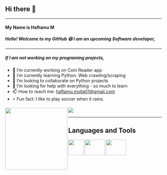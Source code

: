 ## Hi there 👋
-------------------------
#### My Name is Haftamu M
##### Hello! Welcome to my GitHub :smile: I am an upcoming Software developer, 
------------------------
##### If I am not working on my programing projects, 

- 🔭 I’m currently working on Coin Reader app
- 🌱 I’m currently learning Python: Web crawling/scraping 
- 👯 I’m looking to collaborate on Python projects
- 🤔 I’m looking for help with everything - so much to learn
- 📫 How to reach me: haftamu.molla01@gmail.com
- ⚡ Fun fact: I like to play soccer when it rains.
<img align="left" width="200" height="200" src="https://cdn.icon-icons.com/icons2/2070/PNG/512/soccer_player_icon_125840.png">

 <img src="https://github-readme-stats.vercel.app/api?username=HaftamuM&&show_icons=true&title_color=ffffff&icon_color=bb2acf&text_color=daf7dc&bg_color=151515">
 
 ---------------------------
 ## Languages and Tools
 <img align="left" width="50" height="50" src="https://mpng.subpng.com/20180621/jow/kisspng-plain-old-java-object-programming-language-compute-5b2b6405b39ad9.4848800015295703097357.jpg">
 <img align="left" width="65" height="50" src="https://upload.wikimedia.org/wikipedia/commons/thumb/e/e0/Git-logo.svg/1280px-Git-logo.svg.png">
 <img align="left" width="65" height="50" src="https://upload.wikimedia.org/wikipedia/commons/1/19/C_Logo.png?20201023095457">
